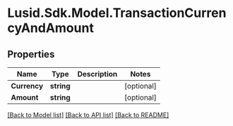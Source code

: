 # Lusid.Sdk.Model.TransactionCurrencyAndAmount

## Properties

Name | Type | Description | Notes
------------ | ------------- | ------------- | -------------
**Currency** | **string** |  | [optional] 
**Amount** | **string** |  | [optional] 

[[Back to Model list]](../README.md#documentation-for-models) [[Back to API list]](../README.md#documentation-for-api-endpoints) [[Back to README]](../README.md)

